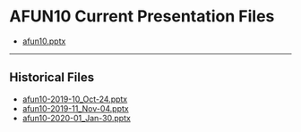 <!--
This is a machine generated file,
and should not be edited,
as it will be overwritten with future updates.

If you have questions around this process
please contact Scott Cate
-->

# AFUN10 Current Presentation Files

- [afun10.pptx](https://globaleventcdn.blob.core.windows.net/assets/afun/afun10/afun10.pptx)
---
## Historical Files
- [afun10-2019-10_Oct-24.pptx](https://globaleventcdn.blob.core.windows.net/assets/afun/afun10/afun10-2019-10_Oct-24.pptx)
- [afun10-2019-11_Nov-04.pptx](https://globaleventcdn.blob.core.windows.net/assets/afun/afun10/afun10-2019-11_Nov-04.pptx)
- [afun10-2020-01_Jan-30.pptx](https://globaleventcdn.blob.core.windows.net/assets/afun/afun10/afun10-2020-01_Jan-30.pptx)


